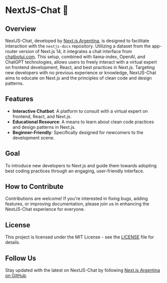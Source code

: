 # NextJS-Chat 💬

## Overview
NextJS-Chat, developed by [Next.js Argentina](https://github.com/nextjsargentina), is designed to facilitate interaction with the `nextjs-docs` repository. Utilizing a dataset from the app-router version of Next.js 14, it integrates a chat interface from [chatbotui.com](https://wwww.chatbotiu.com). This setup, combined with llama-index, OpenAI, and ChatGPT technologies, allows users to freely interact with a virtual expert on frontend development, React, and best practices in Next.js. Targeting new developers with no previous experience or knowledge, NextJS-Chat aims to educate on Next.js and the principles of clean code and design patterns.

## Features
- **Interactive Chatbot**: A platform to consult with a virtual expert on frontend, React, and Next.js.
- **Educational Resource**: A means to learn about clean code practices and design patterns in Next.js.
- **Beginner-Friendly**: Specifically designed for newcomers to the development scene.

## Goal
To introduce new developers to Next.js and guide them towards adopting best coding practices through an engaging, user-friendly interface.

## How to Contribute
Contributions are welcome! If you're interested in fixing bugs, adding features, or improving documentation, please join us in enhancing the NextJS-Chat experience for everyone.

## License
This project is licensed under the MIT License - see the [LICENSE](LICENSE) file for details.

## Follow Us
Stay updated with the latest on NextJS-Chat by following [Next.js Argentina on GitHub](https://github.com/nextjsargentina).
